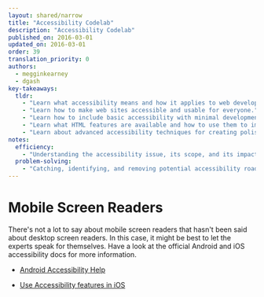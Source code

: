 ```yaml
---
layout: shared/narrow
title: "Accessibility Codelab"
description: "Accessibility Codelab"
published_on: 2016-03-01
updated_on: 2016-03-01
order: 39
translation_priority: 0
authors:
  - megginkearney
  - dgash
key-takeaways:
  tldr: 
    - "Learn what accessibility means and how it applies to web development."
    - "Learn how to make web sites accessible and usable for everyone."
    - "Learn how to include basic accessibility with minimal development impace."
    - "Learn what HTML features are available and how to use them to improve accessibility."
    - "Learn about advanced accessibility techniques for creating polished accessibility experiences."
notes:
  efficiency:
    - "Understanding the accessibility issue, its scope, and its impact can make you a better web developer."
  problem-solving:
    - "Catching, identifying, and removing potential accessibility roadblocks before they happen can improve your development process and reduce maintenance requirements."
---
```


# Mobile Screen Readers

There's not a lot to say about mobile screen readers that hasn't been said about desktop screen readers. In this case, it might be best to let the experts speak for themselves. Have a look at the official Android and iOS accessibility docs for more information.

 - [Android Accessibility Help](https://support.google.com/accessibility/android/answer/6007100?hl=en)

 - [Use Accessibility features in iOS ](https://support.apple.com/en-us/HT204390)
